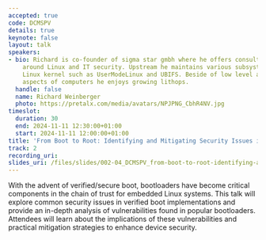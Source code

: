 ```yaml
---
accepted: true
code: DCMSPV
details: true
keynote: false
layout: talk
speakers:
- bio: Richard is co-founder of sigma star gmbh where he offers consulting services
    around Linux and IT security. Upstream he maintains various subsystems of the
    Linux kernel such as UserModeLinux and UBIFS. Beside of low level and security
    aspects of computers he enjoys growing lithops.
  handle: false
  name: Richard Weinberger
  photo: https://pretalx.com/media/avatars/NPJPNG_CbhR4NV.jpg
timeslot:
  duration: 30
  end: 2024-11-11 12:30:00+01:00
  start: 2024-11-11 12:00:00+01:00
title: 'From Boot to Root: Identifying and Mitigating Security Issues in Bootloaders'
track: 2
recording_uri: 
slides_uri: /files/slides/002-04_DCMSPV_from-boot-to-root-identifying-and-mitigating-security-issues-in-bootloaders.pdf
---
```


With the advent of verified/secure boot, bootloaders have become critical components in the chain of trust for embedded Linux systems.
This talk will explore common security issues in verified boot implementations and provide an in-depth analysis of vulnerabilities found in popular bootloaders.
Attendees will learn about the implications of these vulnerabilities and practical mitigation strategies to enhance device security.